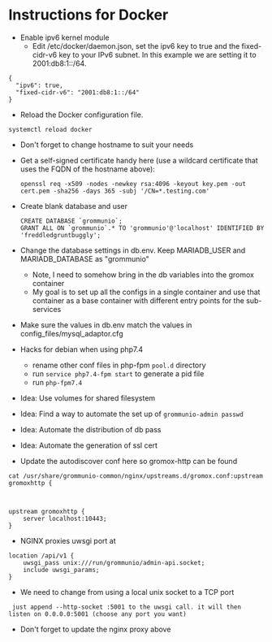# Instructions for Docker

* Enable ipv6 kernel module
  * Edit /etc/docker/daemon.json, set the ipv6 key to true and the fixed-cidr-v6 key to your IPv6 subnet. In this example we are setting it to 2001:db8:1::/64.
```
{
  "ipv6": true,
  "fixed-cidr-v6": "2001:db8:1::/64"
}
```
  * Reload the Docker configuration file.

```
systemctl reload docker
```

* Don't forget to change hostname to suit your needs

* Get a self-signed certificate handy here (use a wildcard certificate that uses the FQDN of the hostname above):
  ```
  openssl req -x509 -nodes -newkey rsa:4096 -keyout key.pem -out cert.pem -sha256 -days 365 -subj '/CN=*.testing.com'
  ```
* Create blank database and user 
  ```
  CREATE DATABASE `grommunio`;
  GRANT ALL ON `grommunio`.* TO 'grommunio'@'localhost' IDENTIFIED BY 'freddledgruntbuggly';
  ```
* Change the database settings in db.env. Keep MARIADB_USER and MARIADB_DATABASE as "grommunio" 
  * Note, I need to somehow bring in the db variables into the gromox container
  * My goal is to set up all the configs in a single container and use that container as a base container with different entry points for the sub-services

* Make sure the values in db.env match the values in config_files/mysql_adaptor.cfg

* Hacks for debian when using php7.4 
  * rename other conf files in php-fpm `pool.d` directory
  * run `service php7.4-fpm start` to generate a pid file
  * run `php-fpm7.4`

* Idea: Use volumes for shared filesystem
* Idea: Find a way to automate the set up of `grommunio-admin passwd`
* Idea: Automate the distribution of db pass
* Idea: Automate the generation of ssl cert

* Update the autodiscover conf here so gromox-http can be found
```
cat /usr/share/grommunio-common/nginx/upstreams.d/gromox.conf:upstream gromoxhttp {



upstream gromoxhttp {
    server localhost:10443;
}
```

* NGINX proxies uwsgi port at 
```
location /api/v1 {
    uwsgi_pass unix:///run/grommunio/admin-api.socket;
    include uwsgi_params;
}
```
  * We need to change from using a local unix socket to a TCP port
  ```
   just append --http-socket :5001 to the uwsgi call. it will then listen on 0.0.0.0:5001 (choose any port you want)
  ```
  * Don't forget to update the nginx proxy above
